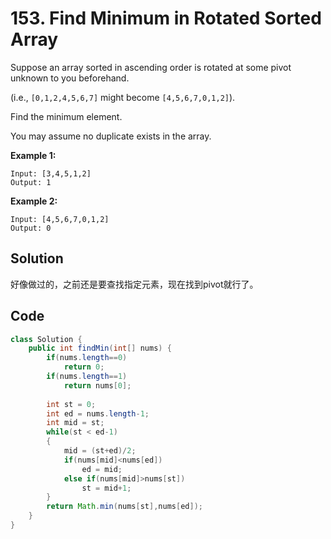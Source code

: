 # 153. Find Minimum in Rotated Sorted Array

Suppose an array sorted in ascending order is rotated at some pivot unknown to you beforehand.

(i.e.,  `[0,1,2,4,5,6,7]` might become  `[4,5,6,7,0,1,2]`).

Find the minimum element.

You may assume no duplicate exists in the array.

**Example 1:**

```
Input: [3,4,5,1,2] 
Output: 1
```

**Example 2:**

```
Input: [4,5,6,7,0,1,2]
Output: 0
```



## Solution

好像做过的，之前还是要查找指定元素，现在找到pivot就行了。





## Code

```java
class Solution {
    public int findMin(int[] nums) {
        if(nums.length==0)
            return 0;
        if(nums.length==1)
            return nums[0];
        
        int st = 0;
        int ed = nums.length-1;
        int mid = st;
        while(st < ed-1)
        {
            mid = (st+ed)/2;
            if(nums[mid]<nums[ed])
                ed = mid;
            else if(nums[mid]>nums[st])
                st = mid+1;
        }
        return Math.min(nums[st],nums[ed]);
    }
}
```

